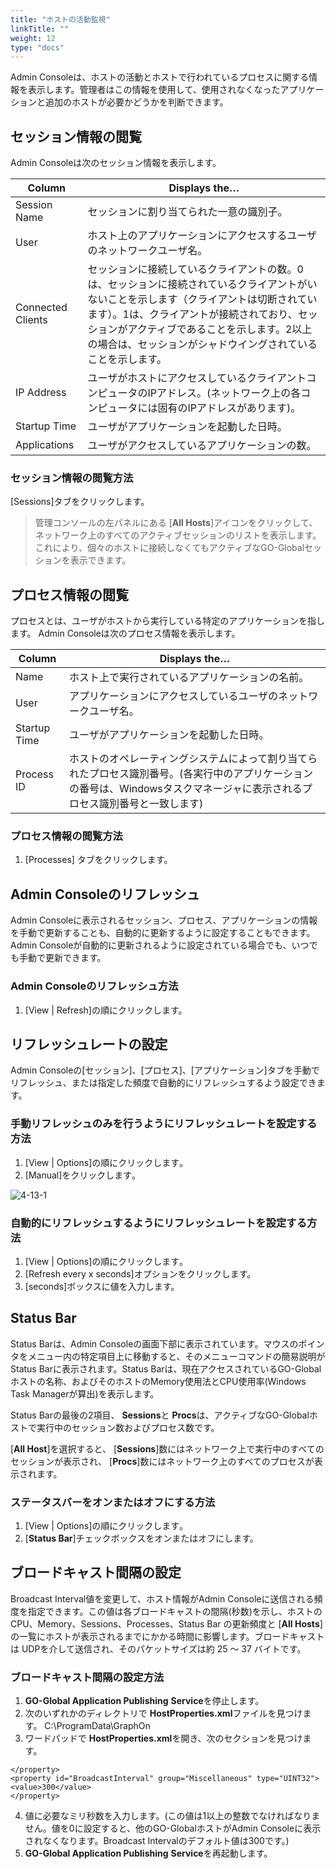 ```yaml
---
title: "ホストの活動監視"
linkTitle: ""
weight: 12
type: "docs"
---
```


Admin Consoleは、ホストの活動とホストで行われているプロセスに関する情報を表示します。管理者はこの情報を使用して、使用されなくなったアプリケーションと追加のホストが必要かどうかを判断できます。

## セッション情報の閲覧

Admin Consoleは次のセッション情報を表示します。

| Column            | Displays the…                                                                                                                                                                                                                                              |
|-------------------|------------------------------------------------------------------------------------------------------------------------------------------------------------------------------------------------------------------------------------------------------------|
| Session Name      | セッションに割り当てられた一意の識別子。                                                                                                                                                                                                                  |
| User              | ホスト上のアプリケーションにアクセスするユーザのネットワークユーザ名。                                                                                                                                                                                         |
| Connected Clients | セッションに接続しているクライアントの数。0は、セッションに接続されているクライアントがいないことを示します（クライアントは切断されています）。1は、クライアントが接続されており、セッションがアクティブであることを示します。2以上の場合は、セッションがシャドウイングされていることを示します。 |
| IP Address        | ユーザがホストにアクセスしているクライアントコンピュータのIPアドレス。(ネットワーク上の各コンピュータには固有のIPアドレスがあります)。                                                                                                                       |
| Startup Time      | ユーザがアプリケーションを起動した日時。                                                                                                                                                                                                          |
| Applications      | ユーザがアクセスしているアプリケーションの数。                                                                                                                                                                                                             |

### セッション情報の閲覧方法

[Sessions]タブをクリックします。

>管理コンソールの左パネルにある [**All Hosts**]アイコンをクリックして、ネットワーク上のすべてのアクティブセッションのリストを表示します。これにより、個々のホストに接続しなくてもアクティブなGO-Globalセッションを表示できます。

## プロセス情報の閲覧

プロセスとは、ユーザがホストから実行している特定のアプリケーションを指します。 Admin Consoleは次のプロセス情報を表示します。

| Column       | Displays the…                                                                                                                                                                                     |
|--------------|---------------------------------------------------------------------------------------------------------------------------------------------------------------------------------------------------|
| Name         | ホスト上で実行されているアプリケーションの名前。                                                                                                                                                    |
| User         | アプリケーションにアクセスしているユーザのネットワークユーザ名。                                                                                                                                         |
| Startup Time | ユーザがアプリケーションを起動した日時。                                                                                                                                                  |
| Process ID   | ホストのオペレーティングシステムによって割り当てられたプロセス識別番号。(各実行中のアプリケーションの番号は、Windowsタスクマネージャに表示されるプロセス識別番号と一致します) |

### プロセス情報の閲覧方法

1. [Processes] タブをクリックします。

## Admin Consoleのリフレッシュ

Admin Consoleに表示されるセッション、プロセス、アプリケーションの情報を手動で更新することも、自動的に更新するように設定することもできます。Admin Consoleが自動的に更新されるように設定されている場合でも、いつでも手動で更新できます。

### Admin Consoleのリフレッシュ方法

1. [View | Refresh]の順にクリックします。

## リフレッシュレートの設定

Admin Consoleの[セッション]、[プロセス]、[アプリケーション]タブを手動でリフレッシュ、または指定した頻度で自動的にリフレッシュするよう設定できます。

### 手動リフレッシュのみを行うようにリフレッシュレートを設定する方法

1. [View | Options]の順にクリックします｡
2. [Manual]をクリックします｡

![4-13-1](/img/4-13-1.png) 

### 自動的にリフレッシュするようにリフレッシュレートを設定する方法

1. [View | Options]の順にクリックします｡
2. [Refresh every x seconds]オプションをクリックします。
3. [seconds]ボックスに値を入力します。

## Status Bar

Status Barは、Admin Consoleの画面下部に表示されています。マウスのポインタをメニュー内の特定項目上に移動すると、そのメニューコマンドの簡易説明がStatus Barに表示されます。Status Barは、現在アクセスされているGO-Globalホストの名称、およびそのホストのMemory使用法とCPU使用率(Windows Task Managerが算出)を表示します。

Status Barの最後の2項目、 **Sessions**と **Procs**は、アクティブなGO-Globalホストで実行中のセッション数およびプロセス数です。

[**All Host**]を選択すると、 [**Sessions**]数にはネットワーク上で実行中のすべてのセッションが表示され、 [**Procs**]数にはネットワーク上のすべてのプロセスが表示されます。‌

### ステータスバーをオンまたはオフにする方法

1. [View | Options]の順にクリックします｡
2. [**Status Bar**]チェックボックスをオンまたはオフにします。

## ブロードキャスト間隔の設定

Broadcast Interval値を変更して、ホスト情報がAdmin Consoleに送信される頻度を指定できます。この値は各ブロードキャストの間隔(秒数)を示し、ホストのCPU、Memory、Sessions、Processes、Status Bar の更新頻度と [**All Hosts**]の一覧にホストが表示されるまでにかかる時間に影響します。ブロードキャストは UDPを介して送信され、そのパケットサイズは約 25 ～ 37 バイトです。

### ブロードキャスト間隔の設定方法

1. **GO-Global Application Publishing** **Service**を停止します。
2. 次のいずれかのディレクトリで **HostProperties.xml**ファイルを見つけます。 C:\ProgramData\GraphOn
3. ワードパッドで **HostProperties.xml**を開き、次のセクションを見つけます。

```
</property> 
<property id="BroadcastInterval" group="Miscellaneous" type="UINT32"> 
<value>300</value> 
</property>
```

4. 値に必要なミリ秒数を入力します。(この値は1以上の整数でなければなりません。値を0に設定すると、他のGO-GlobalホストがAdmin Consoleに表示されなくなります。Broadcast Intervalのデフォルト値は300です。)
5. **GO-Global Application Publishing** **Service**を再起動します。
